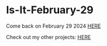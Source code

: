 # Is-It-February-29

Come back on February 29 2024 [HERE](https://replit.com/@ronald-luo/Is-It-February-29)

Check out my other projects: [HERE](https://www.ronald-luo.com/blog/100-websites)

